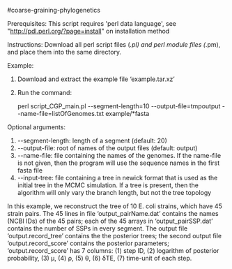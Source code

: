 #coarse-graining-phylogenetics



Prerequisites:
This script requires 'perl data language', see "http://pdl.perl.org/?page=install" on installation method



Instructions:
Download all perl script files (*.pl) and perl module files (*.pm), and place them into the same directory.



Example: 

1. Download and extract the example file ‘example.tar.xz’
2. Run the command:

	perl script_CGP_main.pl  --segment-length=10  --output-file=tmpoutput  --name-file=listOfGenomes.txt  example/*fasta

Optional arguments:

1. --segment-length: length of a segment (default: 20)
2. --output-file: root of names of the output files (default: output)
3. --name-file: file containing the names of the genomes. If the name-file is not given, then the program will use the sequence names in the first fasta file
4. --input-tree: file containing a tree in newick format that is used as the initial tree in the MCMC simulation. If a tree is present, then the algorithm will only vary the branch length, but not the tree topology



In this example, we reconstruct the tree of 10 E. coli strains, which have 45 strain pairs. The 45 lines in file ‘output_pairName.dat’ contains the names (NCBI IDs) of the 45 pairs; each of the 45 arrays in ‘output_pairSSP.dat’ contains the number of SSPs in every segment. The output file ‘output.record_tree’ contains the the posterior trees; the second output file ‘output.record_score’ contains the posterior parameters; ‘output.record_score’ has 7 columns: (1) step ID, (2) logarithm of posterior probability, (3) μ, (4) ρ, (5) θ, (6) δTE, (7) time-unit of each step.

